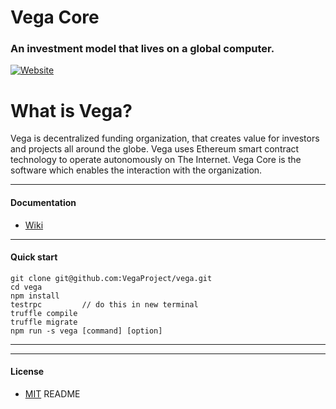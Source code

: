 # Vega Core
### An investment model that lives on a global computer.
[![Website](https://cdn-images-1.medium.com/max/119/1*S5uPPLkh3B-03lV482Ddrg@2x.png)](http://www.vega.fund)

# What is Vega?
Vega is decentralized funding organization, that creates value for investors and projects all around the globe. Vega uses Ethereum smart contract technology to operate autonomously on The Internet. Vega Core is the software which enables the interaction with the organization.

----

#### Documentation
- [Wiki](https://github.com/VegaProject/vega/wiki/)

----

#### Quick start
	git clone git@github.com:VegaProject/vega.git		
	cd vega				
	npm install			
	testrpc			// do this in new terminal
	truffle compile		
	truffle migrate
	npm run -s vega [command] [option]			

---

---
#### License

- [MIT](https://github.com/VegaProject/vega/blob/master/LICENSE)
README

